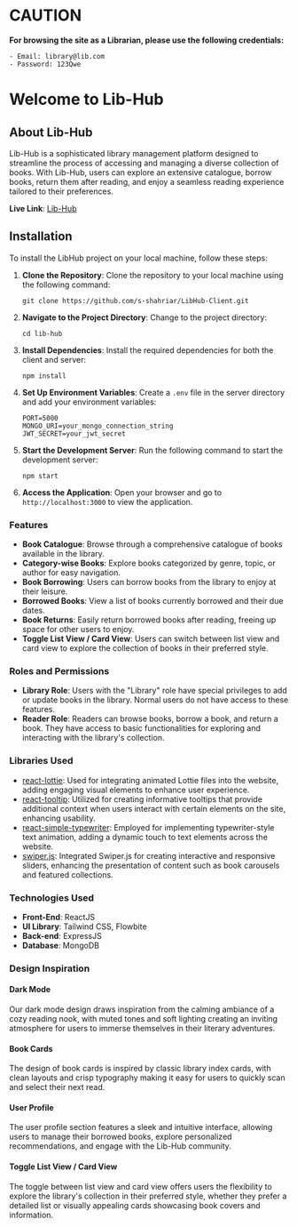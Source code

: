 # CAUTION

**For browsing the site as a Librarian, please use the following credentials:**
```
- Email: library@lib.com
- Password: 123Qwe
```

# Welcome to Lib-Hub

## About Lib-Hub
Lib-Hub is a sophisticated library management platform designed to streamline the process of accessing and managing a diverse collection of books. With Lib-Hub, users can explore an extensive catalogue, borrow books, return them after reading, and enjoy a seamless reading experience tailored to their preferences.

**Live Link**: [Lib-Hub](https://libhub-46f8c.web.app/)

## Installation

To install the LibHub project on your local machine, follow these steps:

1. **Clone the Repository**: Clone the repository to your local machine using the following command:
   ```
   git clone https://github.com/s-shahriar/LibHub-Client.git
   ```

2. **Navigate to the Project Directory**: Change to the project directory:
   ```
   cd lib-hub
   ```

3. **Install Dependencies**: Install the required dependencies for both the client and server:
   ```
   npm install
   ```

4. **Set Up Environment Variables**: Create a `.env` file in the server directory and add your environment variables:
   ```
   PORT=5000
   MONGO_URI=your_mongo_connection_string
   JWT_SECRET=your_jwt_secret
   ```

5. **Start the Development Server**: Run the following command to start the development server:
   ```
   npm start
   ```

6. **Access the Application**: Open your browser and go to `http://localhost:3000` to view the application.


### Features
- **Book Catalogue**: Browse through a comprehensive catalogue of books available in the library.
- **Category-wise Books**: Explore books categorized by genre, topic, or author for easy navigation.
- **Book Borrowing**: Users can borrow books from the library to enjoy at their leisure.
- **Borrowed Books**: View a list of books currently borrowed and their due dates.
- **Book Returns**: Easily return borrowed books after reading, freeing up space for other users to enjoy.
- **Toggle List View / Card View**: Users can switch between list view and card view to explore the collection of books in their preferred style.

### Roles and Permissions
- **Library Role**: Users with the "Library" role have special privileges to add or update books in the library. Normal users do not have access to these features.
- **Reader Role**: Readers can browse books, borrow a book, and return a book. They have access to basic functionalities for exploring and interacting with the library's collection.

### Libraries Used
- [react-lottie](https://www.npmjs.com/package/react-lottie): Used for integrating animated Lottie files into the website, adding engaging visual elements to enhance user experience.
- [react-tooltip](https://react-tooltip.com/docs/getting-started): Utilized for creating informative tooltips that provide additional context when users interact with certain elements on the site, enhancing usability.
- [react-simple-typewriter](https://www.npmjs.com/package/react-simple-typewriter): Employed for implementing typewriter-style text animation, adding a dynamic touch to text elements across the website.
- [swiper.js](https://swiperjs.com/): Integrated Swiper.js for creating interactive and responsive sliders, enhancing the presentation of content such as book carousels and featured collections.

### Technologies Used
- **Front-End**: ReactJS
- **UI Library**: Tailwind CSS, Flowbite
- **Back-end**: ExpressJS
- **Database**: MongoDB

### Design Inspiration
#### Dark Mode
Our dark mode design draws inspiration from the calming ambiance of a cozy reading nook, with muted tones and soft lighting creating an inviting atmosphere for users to immerse themselves in their literary adventures.

#### Book Cards
The design of book cards is inspired by classic library index cards, with clean layouts and crisp typography making it easy for users to quickly scan and select their next read.

#### User Profile
The user profile section features a sleek and intuitive interface, allowing users to manage their borrowed books, explore personalized recommendations, and engage with the Lib-Hub community.

#### Toggle List View / Card View
The toggle between list view and card view offers users the flexibility to explore the library's collection in their preferred style, whether they prefer a detailed list or visually appealing cards showcasing book covers and information.
